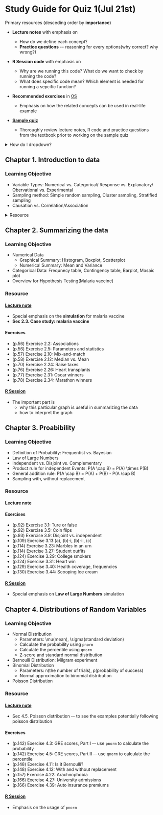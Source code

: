 # Study Guide for Quiz 1(Jul 21st)


Primary resources (desceding order by **importance**)

  * **Lecture notes** with emphasis on
      * How do we define each concept?
      * **Practice questions** -- reasoning for every options(why correct? why wrong?)
   
  * **R Session code** with emphasis on
      * Why are we running this code? What do we want to check by running the code?
      * What does specific code mean? Which element is needed for running a sepcific function?
     
  * **Recommended exercises** in [OS](https://www.openintro.org/book/os/)
      * Emphasis on how the related concepts can be used in real-life example

  * [**Sample quiz**](notes/Quiz1-sample.pdf)
      * Thoroughly review lecture notes, R code and practice questions from the textbook prior to working on the sample quiz

<details>
<summary>How do I dropdown?</summary>
<br>
This is how you dropdown.
</details>


## Chapter 1. Introduction to data
### Learning Objective
 * Variable Types: Numerical vs. Categorical/ Response vs. Explanatory/ Obervational vs. Experimental
 * Sampling method: Simple random sampling, Cluster sampling, Stratified sampling
 * Causation vs. Correlation/Association



<details>
 ### <summary>Resource</summary>
<br>
#### [Lecture note](notes/Lec02.pdf)
#### Exercises
 * (p.11) Exercise 1.2: Sinusitis and antibiotics
 * (p.19) Exercise 1.5: Cheaters, study components
 * (p.20) Exercise 1.8: Sinusitis and antibiotics Part II
 * (p.31) Exercise 1.27: Sampling strategies
 * (p.35) Exercise 1.30: Vitamin Supplements
 * (p.36) Exercise 1.37: Chia seeds and weight loss
 * (p.37) Exercise 1.39: Flawed reasoning
 * (p.37) Exercise 1.41: Eat better, feel better

#### R Session
 * How do we use the following packages: `tidyverse`, `ggplot2`?
 * \[`arbuthnot`\]Interpret the trend on the number of new born boys/girls.
</details>

## Chapter 2. Summarizing the data

### Learning Objective
 * Numerical Data
   * Graphical Summary: Histogram, Boxplot, Scatterplot
   * Numerical Summary: Mean and Variance
 * Categorical Data: Frequnecy table, Contingency table, Barplot, Mosaic plot
 * Overview for Hypothesis Testing(Malaria vaccine)

### Resource
#### [Lecture note](notes/Lec04.pdf)
 * Special emphasis on the **simulation** for malaria vaccine
 * **Sec 2.3. Case study: malaria vaccine**

#### Exercises
 * (p.56) Exercise 2.2: Associations
 * (p.56) Exercise 2.5: Parameters and statistics
 * (p.57) Exercise 2.10: Mix-and-match
 * (p.58) Exercise 2.12: Median vs. Mean
 * (p.70) Exercise 2.24: Raise taxes
 * (p.76) Exercise 2.26: Heart transplants
 * (p.77) Exercise 2.31: Oscar winners
 * (p.78) Exercise 2.34: Marathon winners

#### [R Session](notes/Lec05.pdf)
 * The important part is 
    * why this particular graph is useful in summarizing the data
    * how to interpret the graph

## Chapter 3. Proabibility

### Learning Objective
 * Definition of Probability: Frequentist vs. Bayesian
 * Law of Large Numbers
 * Independent vs. Disjoint vs. Complementary
 * Product rule for independent Events: P(A \cap B) = P(A) \times P(B)
 * General addition rule: P(A \cap B) = P(A) + P(B) - P(A \cap B)
 * Sampling with, without replacement

### Resource
#### [Lecture note](notes/Lec06.pdf)

#### Exercises
 * (p.92) Exercise 3.1: Ture or false
 * (p.92) Exercise 3.5: Coin flips
 * (p.93) Exercise 3.9: Disjoint vs. independent
 * (p.109) Exercise 3.13 (a), (b)-i, (b)-ii, (c)
 * (p.114) Exercise 3.23: Marbles in an urn
 * (p.114) Exercise 3.27: Student outfits
 * (p.124) Exercise 3.29: College smokers
 * (p.124) Exercise 3.31: Heart win
 * (p.129) Exercise 3.40: Health coverage, frequencies
 * (p.130) Exercise 3.44: Scooping Ice cream
 
#### [R Session](notes/Lec07.pdf)
 * Special emphasis on **Law of Large Numbers** simulation

## Chapter 4. Distributions of Random Variables

### Learning Objective
 * Normal Distribution
    * Parameters: \mu(mean), \sigma(standard deviation)
    * Calculate the probability using `pnorm`
    * Calculate the percentile using `qnorm`
    * Z-score and standard normal distribution
 * Bernoulli Distribution: Milgram experiment
 * Binomial Distribution
    * Parameters: n(the number of trials), p(probability of success)
    * Normal approximation to binomial distribution
 * Poisson Distribution
 
### Resource
#### [Lecture note](notes/Lec08.pdf)
 * Sec 4.5. Poisson distribution -- to see the examples potentially following poisson distribution

#### Exercises
 * (p.142) Exercise 4.3: GRE scores, Part I -- use `pnorm` to calculate the probability
 * (p.142) Exercise 4.5: GRE scores, Part II -- use `qnorm` to calculate the percentile
 * (p.148) Exercise 4.11: Is it Bernoulli?
 * (p.148) Exercise 4.12: With and without replacement
 * (p.157) Exercise 4.22: Arachnophobia
 * (p.166) Exercise 4.27: University admissions
 * (p.166) Exercise 4.39: Auto insurance premiums
 
#### [R Session](notes/Lec09.pdf)
 * Emphasis on the usage of `pnorm`
 

